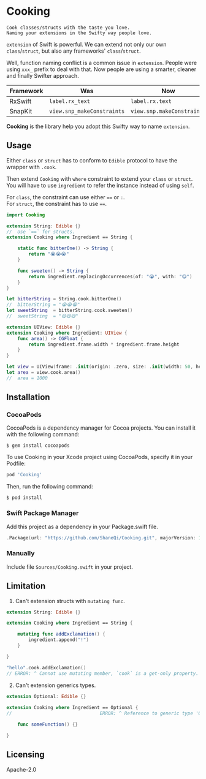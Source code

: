 # Cooking

    Cook classes/structs with the taste you love.
    Naming your extensions in the Swifty way people love.

`extension` of Swift is powerful. We can extend not only our own `class`/`struct`, but also any frameworks' `class`/`struct`.

Well, function naming conflict is a common issue in `extension`. People were using `xxx_` prefix to deal with that. Now people are using a smarter, cleaner and finally Swifter approach.

Framework | Was | Now
---|---|---
RxSwift | `label.rx_text` | `label.rx.text`
SnapKit | `view.snp_makeConstraints` | `view.snp.makeConstraints`

**Cooking** is the library help you adopt this Swifty way to name `extension`.

## Usage
Either `class` or `struct` has to conform to `Edible` protocol to have the wrapper with `.cook`.

Then extend `Cooking` with `where` constraint to extend your `class` or `struct`. You will have to use `ingredient` to refer the instance instead of using `self`.

For `class`, the constraint can use either `==` or `:`.  
For `struct`, the constraint has to use `==`.

```swift
import Cooking

extension String: Edible {}
//  Use `==` for structs.
extension Cooking where Ingredient == String {

	static func bitterOne() -> String {
		return "😭😭😭"
	}

	func sweeten() -> String {
		return ingredient.replacingOccurrences(of: "😭", with: "😋")
	}
}

let bitterString = String.cook.bitterOne()
//  bitterString = "😭😭😭"
let sweetString  = bitterString.cook.sweeten()
//  sweetString  = "😋😋😋"

extension UIView: Edible {}
extension Cooking where Ingredient: UIView {
	func area() -> CGFloat {
		return ingredient.frame.width * ingredient.frame.height
	}
}

let view = UIView(frame: .init(origin: .zero, size: .init(width: 50, height: 20)))
let area = view.cook.area()
//  area = 1000
```

## Installation

### CocoaPods

CocoaPods is a dependency manager for Cocoa projects. You can install it with the following command:

```shell
$ gem install cocoapods
```

To use Cooking in your Xcode project using CocoaPods, specify it in your Podfile:

```ruby
pod 'Cooking'
```

Then, run the following command:

```shell
$ pod install
```

### Swift Package Manager

Add this project as a dependency in your Package.swift file.

```swift
.Package(url: "https://github.com/ShaneQi/Cooking.git", majorVersion: 1, minor: 0)
```

### Manually

Include file `Sources/Cooking.swift` in your project.

## Limitation

1. Can't extension structs with `mutating func`.

```swift
extension String: Edible {}

extension Cooking where Ingredient == String {

	mutating func addExclamation() {
		ingredient.append("!")
	}

}

"hello".cook.addExclamation()
// ERROR: ^ Cannot use mutating member, `cook` is a get-only property.
```

2. Can't extension generics types.

```swift
extension Optional: Edible {}  
                               
extension Cooking where Ingredient == Optional {
//                                ERROR: ^ Reference to generic type 'Optional' requires arguments in <...>                          

	func someFunction() {}

}
```

## Licensing

Apache-2.0
